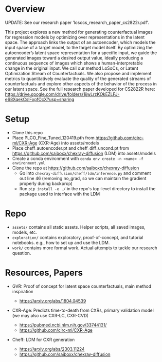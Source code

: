 # Overview

UPDATE: See our research paper 'losocs_research_paper_cs2822r.pdf'.

This project explores a new method for generating counterfactual images for regression models
by optimizing over representations in the latent space. The approach links the output of an
autoencoder, which models the input space of a target model, to the target model itself. By
optimizing the autoencoder’s latent space representation for a specific input, we guide the
generated images toward a desired output value, ideally producing a continuous sequence of
images which shows a human-interpretable change in the original input. We call our method
LoSoCs, or Latent Optimization Stream of Counterfactuals. We also propose and implement
metrics to quantitatively evaluate the quality of the generated streams of counterfactuals and
explore other aspects of the behavior of the process in our latent space. See the full research
paper developed for CS2822R here: https://drive.google.com/drive/folders/1ijwLrzKOkEZLFJ-e68XqekCslFxpfOcX?usp=sharing
# Setup

- Clone this repo
- Place PLCO_Fine_Tuned_120419.pth from https://github.com/circ-ml/CXR-Age (CXR-Age) into assets/models
- Place cheff_autoencoder.pt and cheff_diff_uncond.pt from https://github.com/saiboxx/chexray-diffusion (LDM) into assets/models
- Create a conda environment with `conda env create -n <name> -f environment.yml`
- Clone the repo at https://github.com/saiboxx/chexray-diffusion
    - Go into `chexray-diffusion/cheff/ldm/inference.py` and comment out line 46 (removing no_grad, so we can maintain the gradient properly during backprop)
    - Run `pip install -e ./` in the repo's top-level directory to install the package used to interface with the LDM

# Repo

- `assets/` contains all static assets. Helper scripts, all saved images, models, etc.
- `exploration/` contains exploratory, proof-of-concept, and tutorial notebooks. e.g., how to set up and use the LDM.
- `work/` contains more formal work. Actual attempts to tackle our research question.

# Resources, Papers

- GVR: Proof of concept for latent space counterfactuals, main method inspiration
    - https://arxiv.org/abs/1804.04539

- CXR-Age: Predicts time-to-death from CXRs, primary validation model (we may also use CXR-LC, CXR-CVD)
    - https://pubmed.ncbi.nlm.nih.gov/33744131/
    - https://github.com/circ-ml/CXR-Age

- Cheff: LDM for CXR generation
    - https://arxiv.org/abs/2303.11224
    - https://github.com/saiboxx/chexray-diffusion

